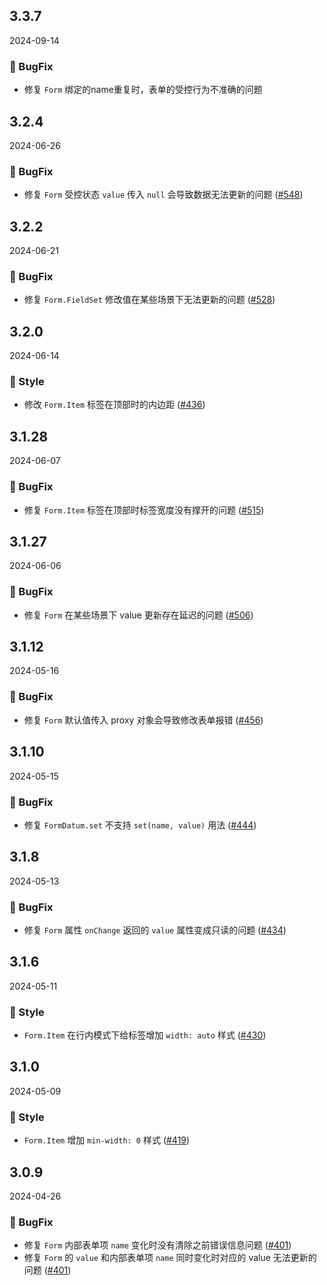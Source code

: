 ## 3.3.7
2024-09-14
### 🐞 BugFix

- 修复 `Form` 绑定的name重复时，表单的受控行为不准确的问题

## 3.2.4
2024-06-26
### 🐞 BugFix

- 修复 `Form` 受控状态 `value` 传入  `null` 会导致数据无法更新的问题 ([#548](https://github.com/sheinsight/shineout-next/pull/548))


## 3.2.2
2024-06-21

### 🐞 BugFix

- 修复 `Form.FieldSet` 修改值在某些场景下无法更新的问题 ([#528](https://github.com/sheinsight/shineout-next/pull/528))

## 3.2.0
2024-06-14

### 💅 Style

- 修改 `Form.Item` 标签在顶部时的内边距 ([#436](https://github.com/sheinsight/shineout-next/pull/436))

## 3.1.28
2024-06-07

### 🐞 BugFix

- 修复 `Form.Item` 标签在顶部时标签宽度没有撑开的问题   ([#515](https://github.com/sheinsight/shineout-next/pull/515))

## 3.1.27
2024-06-06

### 🐞 BugFix

- 修复 `Form` 在某些场景下 value 更新存在延迟的问题   ([#506](https://github.com/sheinsight/shineout-next/pull/506))

## 3.1.12
2024-05-16

### 🐞 BugFix

- 修复 `Form` 默认值传入 proxy 对象会导致修改表单报错  ([#456](https://github.com/sheinsight/shineout-next/pull/456))

## 3.1.10
2024-05-15

### 🐞 BugFix


- 修复 `FormDatum.set` 不支持 `set(name, value)` 用法 ([#444](https://github.com/sheinsight/shineout-next/pull/444))


## 3.1.8
2024-05-13

### 🐞 BugFix

- 修复 `Form` 属性 `onChange` 返回的 `value` 属性变成只读的问题 ([#434](https://github.com/sheinsight/shineout-next/pull/434))

## 3.1.6
2024-05-11

### 💅 Style
- `Form.Item` 在行内模式下给标签增加 `width: auto` 样式 ([#430](https://github.com/sheinsight/shineout-next/pull/430))

## 3.1.0
2024-05-09

### 💅 Style

- `Form.Item` 增加 `min-width: 0` 样式 ([#419](https://github.com/sheinsight/shineout-next/pull/419))

## 3.0.9
2024-04-26

### 🐞 BugFix

- 修复 `Form` 内部表单项 `name` 变化时没有清除之前错误信息问题 ([#401](https://github.com/sheinsight/shineout-next/pull/401))
- 修复 `Form` 的 `value` 和内部表单项 `name` 同时变化时对应的 value 无法更新的问题 ([#401](https://github.com/sheinsight/shineout-next/pull/401))

